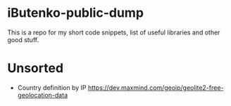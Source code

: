 # iButenko-public-dump
This is a repo for my short code snippets, list of useful libraries and other good stuff.

# Unsorted
- Country definition by IP
https://dev.maxmind.com/geoip/geolite2-free-geolocation-data
